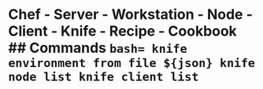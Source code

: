 # Chef - Server - Workstation - Node - Client - Knife - Recipe - Cookbook ## Commands ```bash= knife environment from file ${json} knife node list knife client list ```
